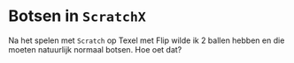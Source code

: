# Botsen in `ScratchX`

Na het spelen met `Scratch` op Texel met Flip wilde ik 2 ballen hebben en die moeten natuurlijk normaal botsen. Hoe  oet dat?
